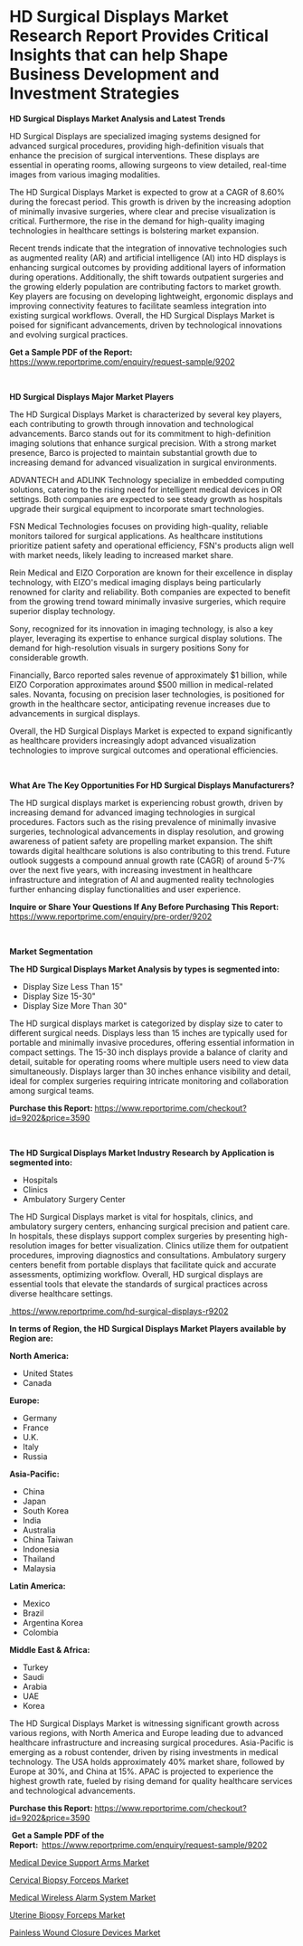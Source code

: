 <p><h1>HD Surgical Displays Market Research Report Provides Critical Insights that can help Shape Business Development and Investment Strategies</h1></p><p><strong>HD Surgical Displays Market Analysis and Latest Trends</strong></p>
<p><p>HD Surgical Displays are specialized imaging systems designed for advanced surgical procedures, providing high-definition visuals that enhance the precision of surgical interventions. These displays are essential in operating rooms, allowing surgeons to view detailed, real-time images from various imaging modalities. </p><p>The HD Surgical Displays Market is expected to grow at a CAGR of 8.60% during the forecast period. This growth is driven by the increasing adoption of minimally invasive surgeries, where clear and precise visualization is critical. Furthermore, the rise in the demand for high-quality imaging technologies in healthcare settings is bolstering market expansion. </p><p>Recent trends indicate that the integration of innovative technologies such as augmented reality (AR) and artificial intelligence (AI) into HD displays is enhancing surgical outcomes by providing additional layers of information during operations. Additionally, the shift towards outpatient surgeries and the growing elderly population are contributing factors to market growth. Key players are focusing on developing lightweight, ergonomic displays and improving connectivity features to facilitate seamless integration into existing surgical workflows. Overall, the HD Surgical Displays Market is poised for significant advancements, driven by technological innovations and evolving surgical practices.</p></p>
<p><strong>Get a Sample PDF of the Report:&nbsp;</strong> <a href="https://www.reportprime.com/enquiry/request-sample/9202?utm_campaign=1842&utm_medium=2&utm_source=Github&utm_content=ia&utm_term=20032025&utm_id=hd-surgical-displays">https://www.reportprime.com/enquiry/request-sample/9202</a></p>
<p>&nbsp;</p>
<p><strong>HD Surgical Displays Major Market Players</strong></p>
<p><p>The HD Surgical Displays Market is characterized by several key players, each contributing to growth through innovation and technological advancements. Barco stands out for its commitment to high-definition imaging solutions that enhance surgical precision. With a strong market presence, Barco is projected to maintain substantial growth due to increasing demand for advanced visualization in surgical environments.</p><p>ADVANTECH and ADLINK Technology specialize in embedded computing solutions, catering to the rising need for intelligent medical devices in OR settings. Both companies are expected to see steady growth as hospitals upgrade their surgical equipment to incorporate smart technologies.</p><p>FSN Medical Technologies focuses on providing high-quality, reliable monitors tailored for surgical applications. As healthcare institutions prioritize patient safety and operational efficiency, FSN's products align well with market needs, likely leading to increased market share.</p><p>Rein Medical and EIZO Corporation are known for their excellence in display technology, with EIZO's medical imaging displays being particularly renowned for clarity and reliability. Both companies are expected to benefit from the growing trend toward minimally invasive surgeries, which require superior display technology.</p><p>Sony, recognized for its innovation in imaging technology, is also a key player, leveraging its expertise to enhance surgical display solutions. The demand for high-resolution visuals in surgery positions Sony for considerable growth.</p><p>Financially, Barco reported sales revenue of approximately $1 billion, while EIZO Corporation approximates around $500 million in medical-related sales. Novanta, focusing on precision laser technologies, is positioned for growth in the healthcare sector, anticipating revenue increases due to advancements in surgical displays.</p><p>Overall, the HD Surgical Displays Market is expected to expand significantly as healthcare providers increasingly adopt advanced visualization technologies to improve surgical outcomes and operational efficiencies.</p></p>
<p>&nbsp;</p>
<p><strong>What Are The Key Opportunities For HD Surgical Displays Manufacturers?</strong></p>
<p><p>The HD surgical displays market is experiencing robust growth, driven by increasing demand for advanced imaging technologies in surgical procedures. Factors such as the rising prevalence of minimally invasive surgeries, technological advancements in display resolution, and growing awareness of patient safety are propelling market expansion. The shift towards digital healthcare solutions is also contributing to this trend. Future outlook suggests a compound annual growth rate (CAGR) of around 5-7% over the next five years, with increasing investment in healthcare infrastructure and integration of AI and augmented reality technologies further enhancing display functionalities and user experience.</p></p>
<p><strong>Inquire or Share Your Questions If Any Before Purchasing This Report:</strong> <a href="https://www.reportprime.com/enquiry/pre-order/9202?utm_campaign=1842&utm_medium=2&utm_source=Github&utm_content=ia&utm_term=20032025&utm_id=hd-surgical-displays">https://www.reportprime.com/enquiry/pre-order/9202</a></p>
<p>&nbsp;</p>
<p><strong>Market Segmentation</strong></p>
<p><strong>The HD Surgical Displays Market Analysis by types is segmented into:</strong></p>
<p><ul><li>Display Size Less Than 15"</li><li>Display Size 15-30"</li><li>Display Size More Than 30"</li></ul></p>
<p><p>The HD surgical displays market is categorized by display size to cater to different surgical needs. Displays less than 15 inches are typically used for portable and minimally invasive procedures, offering essential information in compact settings. The 15-30 inch displays provide a balance of clarity and detail, suitable for operating rooms where multiple users need to view data simultaneously. Displays larger than 30 inches enhance visibility and detail, ideal for complex surgeries requiring intricate monitoring and collaboration among surgical teams.</p></p>
<p><strong>Purchase this Report:&nbsp;</strong><a href="https://www.reportprime.com/checkout?id=9202&price=3590&utm_campaign=1842&utm_medium=2&utm_source=Github&utm_content=ia&utm_term=20032025&utm_id=hd-surgical-displays">https://www.reportprime.com/checkout?id=9202&price=3590</a></p>
<p>&nbsp;</p>
<p><strong>The HD Surgical Displays Market Industry Research by Application is segmented into:</strong></p>
<p><ul><li>Hospitals</li><li>Clinics</li><li>Ambulatory Surgery Center</li></ul></p>
<p><p>The HD Surgical Displays market is vital for hospitals, clinics, and ambulatory surgery centers, enhancing surgical precision and patient care. In hospitals, these displays support complex surgeries by presenting high-resolution images for better visualization. Clinics utilize them for outpatient procedures, improving diagnostics and consultations. Ambulatory surgery centers benefit from portable displays that facilitate quick and accurate assessments, optimizing workflow. Overall, HD surgical displays are essential tools that elevate the standards of surgical practices across diverse healthcare settings.</p></p>
<p><a href="https://www.reportprime.com/hd-surgical-displays-r9202?utm_campaign=1842&utm_medium=2&utm_source=Github&utm_content=ia&utm_term=20032025&utm_id=hd-surgical-displays">&nbsp;https://www.reportprime.com/hd-surgical-displays-r9202</a></p>
<p><strong>In terms of Region, the HD Surgical Displays Market Players available by Region are:</strong></p>
<p>
    <p> <strong> North America: </strong>
        <ul>
            <li>United States</li>
            <li>Canada</li>
        </ul>
        </p> 
    <p> <strong> Europe: </strong>
        <ul>
            <li>Germany</li>
            <li>France</li>
            <li>U.K.</li>
            <li>Italy</li>
            <li>Russia</li>
        </ul>
        </p> 
    <p> <strong> Asia-Pacific: </strong>
        <ul>
            <li>China</li>
            <li>Japan</li>
            <li>South Korea</li>
            <li>India</li>
            <li>Australia</li>
            <li>China Taiwan</li>
            <li>Indonesia</li>
            <li>Thailand</li>
            <li>Malaysia</li>
        </ul>
        </p> 
    <p> <strong> Latin America: </strong>
        <ul>
            <li>Mexico</li>
            <li>Brazil</li>
            <li>Argentina Korea</li>
            <li>Colombia</li>
        </ul>
        </p> 
    <p> <strong> Middle East & Africa: </strong>
        <ul>
            <li>Turkey</li>
            <li>Saudi</li>
            <li>Arabia</li>
            <li>UAE</li>
            <li>Korea</li>
        </ul>
    </p>
    </p>
<p><p>The HD Surgical Displays Market is witnessing significant growth across various regions, with North America and Europe leading due to advanced healthcare infrastructure and increasing surgical procedures. Asia-Pacific is emerging as a robust contender, driven by rising investments in medical technology. The USA holds approximately 40% market share, followed by Europe at 30%, and China at 15%. APAC is projected to experience the highest growth rate, fueled by rising demand for quality healthcare services and technological advancements.</p></p>
<p><strong>Purchase this Report: </strong><a href="https://www.reportprime.com/checkout?id=9202&price=3590&utm_campaign=1842&utm_medium=2&utm_source=Github&utm_content=ia&utm_term=20032025&utm_id=hd-surgical-displays">https://www.reportprime.com/checkout?id=9202&price=3590</a></p>
<p>&nbsp;<strong>Get a Sample PDF of the Report:&nbsp;&nbsp;</strong><a href="https://www.reportprime.com/enquiry/request-sample/9202?utm_campaign=1842&utm_medium=2&utm_source=Github&utm_content=ia&utm_term=20032025&utm_id=hd-surgical-displays">https://www.reportprime.com/enquiry/request-sample/9202</a></p>
<p><strong></strong></p>
<p><p><a href="https://github.com/sternymkere4/Market-Research-Report-List-1/blob/main/medical-device-support-arms-market.md?utm_campaign=1842&utm_medium=2&utm_source=Github&utm_content=ia&utm_term=20032025&utm_id=hd-surgical-displays">Medical Device Support Arms Market</a></p><p><a href="https://github.com/kadutjoelly83/Market-Research-Report-List-1/blob/main/cervical-biopsy-forceps-market.md?utm_campaign=1842&utm_medium=2&utm_source=Github&utm_content=ia&utm_term=20032025&utm_id=hd-surgical-displays">Cervical Biopsy Forceps Market</a></p><p><a href="https://github.com/shimweummul/Market-Research-Report-List-1/blob/main/medical-wireless-alarm-system-market.md?utm_campaign=1842&utm_medium=2&utm_source=Github&utm_content=ia&utm_term=20032025&utm_id=hd-surgical-displays">Medical Wireless Alarm System Market</a></p><p><a href="https://github.com/iperitvik8/Market-Research-Report-List-1/blob/main/uterine-biopsy-forceps-market.md?utm_campaign=1842&utm_medium=2&utm_source=Github&utm_content=ia&utm_term=20032025&utm_id=hd-surgical-displays">Uterine Biopsy Forceps Market</a></p><p><a href="https://github.com/snaikraso/Market-Research-Report-List-1/blob/main/painless-wound-closure-devices-market.md?utm_campaign=1842&utm_medium=2&utm_source=Github&utm_content=ia&utm_term=20032025&utm_id=hd-surgical-displays">Painless Wound Closure Devices Market</a></p></p>
